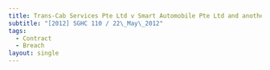 ```yaml
---
title: Trans-Cab Services Pte Ltd v Smart Automobile Pte Ltd and another
subtitle: "[2012] SGHC 110 / 22\_May\_2012"
tags:
  - Contract
  - Breach
layout: single
---
```


